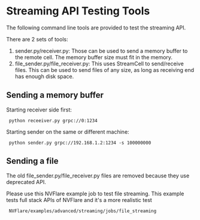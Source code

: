 # Streaming API Testing Tools

The following command line tools are provided to test the streaming API.

There are 2 sets of tools:
1. sender.py/receiver.py: Those can be used to send a memory buffer to the remote cell. The memory buffer size must
   fit in the memory.
2. file_sender.py/file_receiver.py: This uses StreamCell to send/receive files. This can be used to send 
   files of any size, as long as receiving end has enough disk space.


## Sending a memory buffer

Starting receiver side first:

     python receeiver.py grpc://0:1234

Starting sender on the same or different machine:

     python sender.py grpc://192.168.1.2:1234 -s 100000000

## Sending a file

The old file_sender.py/file_receiver.py files are removed because they use 
deprecated API.

Please use this NVFlare example job to test file streaming. This example tests full stack APIs of NVFlare
and it's a more realistic test

     NVFlare/examples/advanced/streaming/jobs/file_streaming


